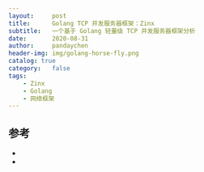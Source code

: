 ```yaml
---
layout:     post
title:      Golang TCP 并发服务器框架：Zinx
subtitle:   一个基于 Golang 轻量级 TCP 并发服务器框架分析
date:       2020-08-31
author:     pandaychen
header-img: img/golang-horse-fly.png
catalog: true
category:   false
tags:
    - Zinx
    - Golang
    - 网络框架
---
```



##  参考
-   [](https://github.com/aceld/zinx/blob/master/znet/server.go)
-   [](https://legacy.gitbook.com/download/pdf/book/aceld/zinx)